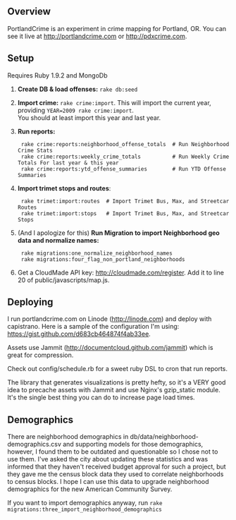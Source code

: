 ## Overview
PortlandCrime is an experiment in crime mapping for Portland, OR.  You can see it live at http://portlandcrime.com or http://pdxcrime.com.

## Setup
Requires Ruby 1.9.2 and MongoDb

1. **Create DB & load offenses:** `rake db:seed`
2. **Import crime:** `rake crime:import`.  This will import the current year, providing `YEAR=2009 rake crime:import`.  
   You should at least import this year and last year.
3. **Run reports:**
    
        rake crime:reports:neighborhood_offense_totals  # Run Neighborhood Crime Stats
        rake crime:reports:weekly_crime_totals          # Run Weekly Crime Totals For last year & this year
        rake crime:reports:ytd_offense_summaries        # Run YTD Offense Summaries
4. **Import trimet stops and routes**:

        rake trimet:import:routes  # Import Trimet Bus, Max, and Streetcar Routes
        rake trimet:import:stops   # Import Trimet Bus, Max, and Streetcar Stops
5. (And I apologize for this) **Run Migration to import Neighborhood geo data and normalize names:**

        rake migrations:one_normalize_neighborhood_names
        rake migrations:four_flag_non_portland_neighborhoods
        
6. Get a CloudMade API key: http://cloudmade.com/register.  Add it to line 20 of public/javascripts/map.js.


## Deploying
I run portlandcrime.com on Linode (http://linode.com) and deploy with capistrano. Here is a sample of the 
configuration I'm using: https://gist.github.com/d683cb464874f4ab33ee.

Assets use Jammit (http://documentcloud.github.com/jammit) which is great for compression.

Check out config/schedule.rb for a sweet ruby DSL to cron that run reports.

The library that generates visualizations is pretty hefty, so it's a VERY good idea to precache assets with Jammit and 
use Nginx's gzip_static module. It's the single best thing you can do to increase page load times.

## Demographics
There are neighborhood demographics in db/data/neighborhood-demographics.csv and supporting models for those demographics, however, 
I found them to be outdated and questionable so I chose not to use them.  I've asked the city about updating these statistics and was 
informed that they haven't received budget approval for such a project, but they gave me the census block data they used to correlate neighborhoods to census blocks.
I hope I can use this data to upgrade neighborhood demographics for the new American Community Survey.

If you want to import demographics anyway, run `rake migrations:three_import_neighborhood_demographics`
